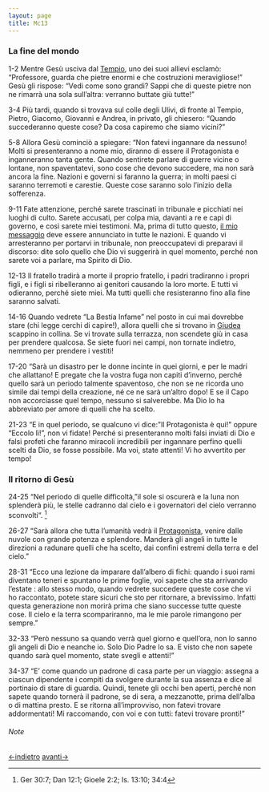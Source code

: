 ```yaml
---
layout: page
title: Mc13
---
```


### La fine del mondo
1-2 Mentre Gesù usciva dal
[Tempio](../master/mappa.txt "il Tempio di Gerusalemme; mappa: Tempio"),
uno dei suoi allievi esclamò: “Professore, guarda che pietre enormi e
che costruzioni meravigliose!” Gesù gli rispose: “Vedi come sono grandi?
Sappi che di queste pietre non ne rimarrà una sola sull’altra: verranno
buttate giù tutte!”

3-4 Più tardi, quando si trovava sul colle degli Ulivi, di fronte al
Tempio, Pietro, Giacomo, Giovanni e Andrea, in privato, gli chiesero:
“Quando succederanno queste cose? Da cosa capiremo che siamo vicini?”

5-8 Allora Gesù cominciò a spiegare: “Non fatevi ingannare da nessuno!
Molti si presenteranno a nome mio, diranno di essere il Protagonista e
inganneranno tanta gente. Quando sentirete parlare di guerre vicine o
lontane, non spaventatevi, sono cose che devono succedere, ma non sarà
ancora la fine. Nazioni e governi si faranno la guerra; in molti paesi
ci saranno terremoti e carestie. Queste cose saranno solo l’inizio della
sofferenza.

9-11 Fate attenzione, perché sarete trascinati in tribunale e picchiati
nei luoghi di culto. Sarete accusati, per colpa mia, davanti a re e capi
di governo, e così sarete miei testimoni. Ma, prima di tutto questo, [il mio
messaggio](../master/glossario.txt "glossario: vangelo") deve essere
annunciato in tutte le nazioni. E quando vi arresteranno per portarvi in tribunale, non preoccupatevi di
preparavi il discorso: dite solo quello che Dio vi suggerirà in quel
momento, perché non sarete voi a parlare, ma Spirito di Dio.

12-13 Il fratello tradirà a morte il proprio fratello, i padri
tradiranno i propri figli, e i figli si ribelleranno ai genitori
causando la loro morte. E tutti vi odieranno, perché siete miei. Ma
tutti quelli che resisteranno fino alla fine saranno salvati.

14-16 Quando vedrete “La Bestia Infame” nel posto in cui mai dovrebbe
stare (chi legge cerchi di capire!), allora quelli che si trovano in
[Giudea](../master/mappa.txt "mappa: Giudea") scappino in collina. Se vi
trovate sulla terrazza, non scendete giù in casa per prendere qualcosa.
Se siete fuori nei campi, non tornate indietro, nemmeno per prendere i
vestiti!

17-20 “Sarà un disastro per le donne incinte in quei giorni, e per le
madri che allattano! E pregate che la vostra fuga non capiti d’inverno,
perché quello sarà un periodo talmente spaventoso, che non se ne ricorda
uno simile dai tempi della creazione, né ce ne sarà un’altro dopo! E se
il Capo non accorciasse quel tempo, nessuno si salverebbe. Ma Dio lo ha
abbreviato per amore di quelli che ha scelto.

21-23 “E in quel periodo, se qualcuno vi dice:”Il Protagonista è qui!"
oppure “Eccolo lì!”, non vi fidate! Perché si presenteranno molti falsi
inviati di Dio e falsi profeti che faranno miracoli incredibili per
ingannare perfino quelli scelti da Dio, se fosse possibile. Ma voi,
state attenti! Vi ho avvertito per tempo!

### Il ritorno di Gesù
24-25 “Nel periodo di quelle difficoltà,”il sole si oscurerà e la luna
non splenderà più, le stelle cadranno dal cielo e i governatori del
cielo verranno sconvolti“. [^19]

26-27 “Sarà allora che tutta l’umanità vedrà il
[Protagonista](../master/glossario.txt "glossario: Messia"), venire
dalle nuvole con grande potenza e splendore. Manderà gli angeli in tutte
le direzioni a radunare quelli che ha scelto, dai confini estremi della
terra e del cielo.”

28-31 “Ecco una lezione da imparare dall’albero di fichi: quando i suoi
rami diventano teneri e spuntano le prime foglie, voi sapete che sta
arrivando l’estate : allo stesso modo, quando vedrete succedere queste
cose che vi ho raccontato, potete stare sicuri che sto per ritornare, a
brevissimo. Infatti questa generazione non morirà prima che siano
successe tutte queste cose. Il cielo e la terra scompariranno, ma le mie
parole rimangono per sempre.”

32-33 “Però nessuno sa quando verrà quel giorno e quell’ora, non lo
sanno gli angeli di Dio e neanche io. Solo Dio Padre lo sa. E visto che
non sapete quando sarà quel momento, state svegli e attenti!”

34-37 “E’ come quando un padrone di casa parte per un viaggio: assegna a
ciascun dipendente i compiti da svolgere durante la sua assenza e dice
al portinaio di stare di guardia. Quindi, tenete gli occhi ben aperti,
perché non sapete quando tornerà il padrone, se di sera, a mezzanotte,
prima dell’alba o di mattina presto. E se ritorna all’improvviso, non
fatevi trovare addormentati! Mi raccomando, con voi e con tutti: fatevi
trovare pronti!”

###### Note
[^19]: Ger 30:7; Dan 12:1; Gioele 2:2; Is. 13:10; 34:4

[<-indietro](Mc12.html) [avanti->](Mc14.html)